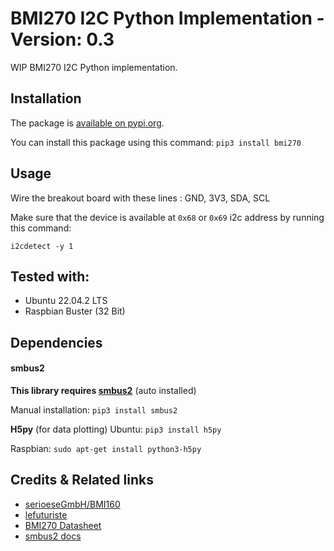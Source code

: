 # BMI270 I2C Python Implementation - Version: 0.3

WIP BMI270 I2C Python implementation.

## Installation
The package is [available on pypi.org](https://pypi.org/project/bmi270).

You can install this package using this command:
`pip3 install bmi270`

## Usage
Wire the breakout board with these lines : GND, 3V3, SDA, SCL

Make sure that the device is available at `0x68` or `0x69` i2c address by running this command:

`i2cdetect -y 1`

## Tested with:
- Ubuntu 22.04.2 LTS
- Raspbian Buster (32 Bit)

## Dependencies

#### smbus2
**This library requires [smbus2](https://github.com/kplindegaard/smbus2)** (auto installed)

Manual installation:
`pip3 install smbus2`

**H5py** (for data plotting)
Ubuntu:
`pip3 install h5py`

Raspbian:
`sudo apt-get install python3-h5py`

## Credits & Related links

- [serioeseGmbH/BMI160](https://github.com/serioeseGmbH/BMI160)
- [lefuturiste](https://github.com/lefuturiste/BMI160-i2c)
- [BMI270 Datasheet](https://www.bosch-sensortec.com/media/boschsensortec/downloads/datasheets/bst-bmi270-ds000.pdf)
- [smbus2 docs](https://smbus2.readthedocs.io/en/latest/)